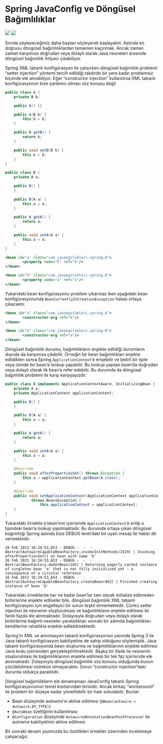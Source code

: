 # Spring JavaConfig ve Döngüsel Bağımlılıklar

![](http://kenansevindik.com/assets/images/spring_javaconfig_circularity_01.png)
![](http://kenansevindik.com/assets/images/spring_javaconfig_circularity_02.png)

Sonda söyleyeceğimiz daha baştan söyleyerek başlayalım. Aslında en doğrusu döngüsel bağımlılıklardan tamamen kaçınmak. 
Ancak zaman zaman karşımıza doğrudan veya dolaylı olarak Java nesneleri arasında döngüsel bağımlılık ihtiyacı çıkabiliyor.

Spring XML tabanlı konfigürasyon ile çalışırken döngüsel bağımlılık problemi “setter injection” yöntemi tercih edildiği 
takdirde bir yere kadar problemsiz biçimde ele alınabiliyor. Eğer “constructor injection” kullanılırsa XML tabanlı 
konfigürasyonun bize yardımcı olması söz konusu değil.

```java
public class A {
	private B b;

	public A() {}

	public A(B b) {
		this.b = b;
	}

	public B getB() {
		return b;
	}

	public void setB(B b) {
		this.b = b;
	}
}

public class B {
	private A a;

	public B() {
	}

	public B(A a) {
		this.a = a;
	}

	public A getA() {
		return a;
	}

	public void setA(A a) {
		this.a = a;
	}
}
```

```xml
<bean id="a" class="com.javaegitimleri.spring.A">
        <property name="b" ref="b"/>
</bean>

<bean id="b" class="com.javaegitimleri.spring.B">
        <property name="a" ref="a"/>
</bean>
```

Yukarıdaki bean konfigürasyonu problem çıkarmaz iken aşağıdaki bean konfigürasyonunda `BeanCurrentlyInCreationException` 
hatası ortaya çıkacaktır.

```xml
<bean id="a" class="com.javaegitimleri.spring.A">
        <constructor-arg ref="b"/>
</bean>

<bean id="b" class="com.javaegitimleri.spring.B">
        <constructor-arg ref="a"/>
</bean>
```

Döngüsel bağımlılık durumu, bağımlılıkların enjekte edildiği durumların dışında da karşımıza çıkabilir. Örneğin bir bean 
bağımlılıkları enjekte edildikten sonra Spring `ApplicationContext`’e erişebilir ve belirli bir tipte veya isimde bir 
bean’a lookup yapabilir. Bu lookup yapılan bean’da doğrudan veya dolaylı olarak ilk bean’a refer edebilir. Bu durumda da 
döngüsel bağımlılık problemi ile karşı karşıyayızdır.

```java
public class B implements ApplicationContextAware, InitializingBean {
	private A a;
	private ApplicationContext applicationContext;

	public B() {
	}

	public B(A a) {
		this.a = a;
	}

	public A getA() {
		return a;
	}

	public void setA(A a) {
		this.a = a;
	}

	@Override
	public void afterPropertiesSet() throws Exception {
		this.a = applicationContext.getBean(A.class);
	}

	@Override
	public void setApplicationContext(ApplicationContext applicationContext)
			throws BeansException {
				this.applicationContext = applicationContext;
	}
}
```

Yukarıdaki örnekte `B` bean’ının içerisinde `ApplicationContext`’e erilip `A` tipindeki bean’a lookup yapılmaktadır. Bu 
durumda ortaya çıkan döngüsel bağımlılığı Spring aslında bize DEBUG level’daki bir uyarı mesajı ile haber de vermektedir.

```console
26 Feb 2013 16:24:53,653 - DEBUG -  -  - AbstractAutowireCapableBeanFactory.invokeInitMethods(1529) | Invoking afterPropertiesSet() on bean with name 'b'
26 Feb 2013 16:24:53,653 - DEBUG -  -  - AbstractBeanFactory.doGetBean(242) | Returning eagerly cached instance of singleton bean 'a' that is not fully initialized yet - a consequence of a circular reference
26 Feb 2013 16:24:53,654 - DEBUG -  -  - AbstractAutowireCapableBeanFactory.createBean(463) | Finished creating instance of bean 'b'
```

Yukarıdaki örneklerde her ne kadar bean’lar tam olarak initialize edilmeden birbirlerine enjekte edilseler bile, döngüsel 
bağımlılık XML tabanlı konfigürasyon için engelleyici bir sorun teşkil etmemektedir. Çünkü setter injection ile nesnenin 
oluşturulması ve bağımlılıkların enjekte edilmesi iki farklı fazda ele alınmaktadır. Dolayısıyla doğrudan veya dolaylı 
olarak birbirlerine bağımlı nesneler yaratıldıktan sonraki bir adımda bağımlılıkları kendilerine rahatlıkla enjekte 
edilebilmektedir.

Spring’in XML ve annotasyon tabanlı konfigürasyonun yanında Spring 3 ile Java tabanlı konfigürasyon kabiliyetine de sahip 
olduğunu söylemiştik. Java tabanlı konfigürasyonda bean oluşturma ve bağımlılıklarının enjekte edilmesi Java kodu içerisinden 
gerçekleştirilmektedir. Başka bir ifade ile nesnenin oluşturulması ile bağımlılıklarının enjekte edilmesi bir tek faz 
içerisinde ele alınmaktadır. Dolayısıyla döngüsel bağımlılık söz konusu olduğunda bunun çözülebilmesi mümkün olmayacaktır. 
Sorun “constructor injection”daki durumla oldukça paraleldir.

Döngüsel bağımlılıkların ele alınamaması JavaConfig tabanlı Spring konfigürasyonunun temel kısıtlarından birisidir. Ancak 
birkaç “workaround” ile problem bir düzeye kadar yönetilebilir bir hale sokulabilir. Bunlar:

- Bean düzeyinde autowire’ın aktive edilmesi (`@Bean(autowire = Autowire.BY_TYPE)`)
- `@AutoBean` özelliğinin kullanılması
- `@Configuration` düzeyinde `AutowiredAnnotationBeanPostProcessor` ile autowire kabiliyetinin aktive edilmesi

Bir sonraki devam yazımızda bu özellikleri örnekler üzerinden incelemeye çalışacağız.
